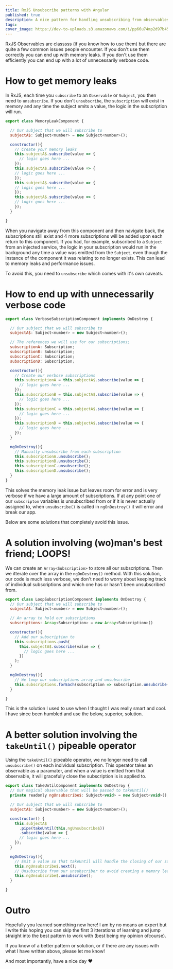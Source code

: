 ```yaml
---
title: RxJS Unsubscribe patterns with Angular
published: true
description: A nice pattern for handling unsubscribing from observables in Angular when using RxJS and some not so nice patterns also.
tags: 
cover_image: https://dev-to-uploads.s3.amazonaws.com/i/pp66u74mp2d97b452r99.png
---
```


RxJS Observables are classsss (if you know how to use them) but there are quite a few common issues people encounter. If you don't use them correctly you can end up with memory leaks. If you don't use them efficiently you can end up with a lot of unnecessarily verbose code.

# How to get memory leaks
In RxJS, each time you `subscribe` to an `Observable` or `Subject`, you then need to `unsubscribe`. If you don't `unsubscribe`, the `subscription` will exist in memory and any time the subject emits a value, the logic in the subscription will run.

```javascript
export class MemoryLeakComponent {

  // Our subject that we will subscribe to
  subjectA$: Subject<number> = new Subject<number>();

  constructor(){
    // Create your memory leaks
    this.subjectA$.subscribe(value => { 
      // logic goes here ...
    });
    this.subjectA$.subscribe(value => {
    // logic goes here ...
    });
    this.subjectA$.subscribe(value => {
    // logic goes here ...
    });
    this.subjectA$.subscribe(value => {
    // logic goes here ...
    });
  }

}

```
When you navigate away from this component and then navigate back, the subscriptions still exist and 4 more subscriptions will be added upon each return to this component. If you had, for example, subscribed to a `Subject` from an injected service, the logic in your subscription would run in the background any time a value was emitted from the `Subject`, even though the instance of the component it was relating to no longer exists. This can lead to memory leaks and performance issues.

To avoid this, you need to `unsubscribe` which comes with it's own caveats.

# How to end up with unnecessarily verbose code

```javascript
export class VerboseSubscriptionComponent implements OnDestroy {

  // Our subject that we will subscribe to
  subjectA$: Subject<number> = new Subject<number>();

  // The references we will use for our subscriptions;
  subscriptionA: Subscription;
  subscriptionB: Subscription;
  subscriptionC: Subscription;
  subscriptionD: Subscription;

  constructor(){
    // Create our verbose subscriptions
    this.subscriptionA = this.subjectA$.subscribe(value => { 
      // logic goes here ...
    });
    this.subscriptionB = this.subjectA$.subscribe(value => { 
      // logic goes here ...
    });
    this.subscriptionC = this.subjectA$.subscribe(value => { 
      // logic goes here ...
    });
    this.subscriptionD = this.subjectA$.subscribe(value => { 
      // logic goes here ...
    });
  }

  ngOnDestroy(){
    // Manually unsubscribe from each subscription
    this.subscriptionA.unsubscribe();
    this.subscriptionB.unsubscribe();
    this.subscriptionC.unsubscribe();
    this.subscriptionD.unsubscribe();
  }
}
```
This solves the memory leak issue but leaves room for error and is very verbose if we have a large amount of subscriptions. If at any point one of our `subscripton` variables is unsubscribed from or if it is never actually assigned to, when `unsubscribe()` is called in `ngOnDestroy()` it will error and break our app.

Below are some solutions that completely avoid this issue.

# A solution involving (wo)man's best friend; LOOPS!
We can create an `Array<Subscription>` to store all our subscriptions. Then we itterate over the array in the `ngOnDestroy()` method. With this solution, our code is much less verbose, we don't need to worry about keeping track of individual subscriptions and which one has or hasn't been unsubscribed from. 

```javascript
export class LoopSubscriptionComponent implements OnDestroy {
  // Our subject that we will subscribe to
  subjectA$: Subject<number> = new Subject<number>();

  // An array to hold our subscriptions
  subscriptions: Array<Subscription> = new Array<Subscription>()

  constructor(){
    // Add our subscription to
    this.subscriptions.push(
      this.subjectA$.subscribe(value => { 
        // logic goes here ...
      })
    );
  }

  ngOnDestroy(){
    // We loop our subscriptions array and unsubscribe
    this.subscriptions.forEach(subscription => subscription.unsubcribe());
  }

}
```

This is the solution I used to use when I thought I was really smart and cool. I have since been humbled and use the below, superior, solution.

# A better solution involving the `takeUntil()` pipeable operator 
Using the `takeUntil()` pipeable operator, we no longer need to call `unsubscribe()` on each individual subscription. This operator takes an observable as a paramater, and when a value is emitted from that observable, it will gracefully close the subscription is is applied to.
```javascript
export class TakeUntilComponent implements OnDestroy {
  // Our magical observable that will be passed to takeUntil()
  private readonly ngUnsubscribe$: Subject<void> = new Subject<void>();

  // Our subject that we will subscribe to
  subjectA$: Subject<number> = new Subject<number>();

  constructor() {
    this.subjectA$
      .pipe(takeUntil(this.ngUnsubscribe$))
      .subscribe(value => {
      // logic goes here ...
    });
  }

  ngOnDestroy(){
    // Emit a value so that takeUntil will handle the closing of our subscriptions;
    this.ngUnsubscribe$.next();
    // Unsubscribe from our unsubscriber to avoid creating a memory leak
    this.ngUnsubscribe$.unsubscribe();
  }

}
```

# Outro
Hopefully you learned something new here! I am by no means an expert but I write this hoping you can skip the first 3 itterations of learning and jump straight into the best pattern to work with (best being my opinion ofcourse).

If you know of a better pattern or solution, or if there are any issues with what I have written above, please let me know!

And most importantly, have a nice day ♥